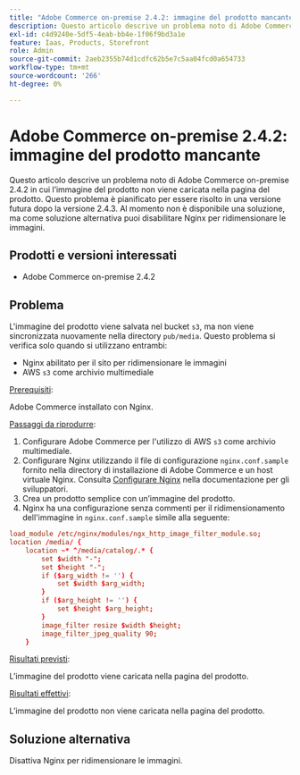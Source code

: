 ```yaml
---
title: "Adobe Commerce on-premise 2.4.2: immagine del prodotto mancante"
description: Questo articolo descrive un problema noto di Adobe Commerce on-premise 2.4.2 in cui l’immagine del prodotto non viene caricata nella pagina del prodotto. Questo problema è pianificato per essere risolto in una versione futura dopo la versione 2.4.3. Al momento non è disponibile una soluzione, ma come soluzione alternativa puoi disabilitare Nginx per ridimensionare le immagini.
exl-id: c4d9240e-5df5-4eab-bb4e-1f06f9bd3a1e
feature: Iaas, Products, Storefront
role: Admin
source-git-commit: 2aeb2355b74d1cdfc62b5e7c5aa04fcd0a654733
workflow-type: tm+mt
source-wordcount: '266'
ht-degree: 0%

---
```


# Adobe Commerce on-premise 2.4.2: immagine del prodotto mancante

Questo articolo descrive un problema noto di Adobe Commerce on-premise 2.4.2 in cui l’immagine del prodotto non viene caricata nella pagina del prodotto. Questo problema è pianificato per essere risolto in una versione futura dopo la versione 2.4.3. Al momento non è disponibile una soluzione, ma come soluzione alternativa puoi disabilitare Nginx per ridimensionare le immagini.

## Prodotti e versioni interessati

* Adobe Commerce on-premise 2.4.2

## Problema

L&#39;immagine del prodotto viene salvata nel bucket `s3`, ma non viene sincronizzata nuovamente nella directory `pub/media`. Questo problema si verifica solo quando si utilizzano entrambi:

* Nginx abilitato per il sito per ridimensionare le immagini
* AWS `s3` come archivio multimediale

<u>Prerequisiti</u>:

Adobe Commerce installato con Nginx.

<u>Passaggi da riprodurre</u>:

1. Configurare Adobe Commerce per l&#39;utilizzo di AWS `s3` come archivio multimediale.
1. Configurare Nginx utilizzando il file di configurazione `nginx.conf.sample` fornito nella directory di installazione di Adobe Commerce e un host virtuale Nginx. Consulta [Configurare Nginx](https://experienceleague.adobe.com/en/docs/commerce-operations/installation-guide/prerequisites/web-server/nginx) nella documentazione per gli sviluppatori.
1. Crea un prodotto semplice con un’immagine del prodotto.
1. Nginx ha una configurazione senza commenti per il ridimensionamento dell&#39;immagine in `nginx.conf.sample` simile alla seguente:

```conf
load_module /etc/nginx/modules/ngx_http_image_filter_module.so;
location /media/ {
    location ~* ^/media/catalog/.* {
        set $width "-";
        set $height "-";
        if ($arg_width != '') {
            set $width $arg_width;
        }
        if ($arg_height != '') {
            set $height $arg_height;
        }
        image_filter resize $width $height;
        image_filter_jpeg_quality 90;
    }
```

<u>Risultati previsti</u>:

L’immagine del prodotto viene caricata nella pagina del prodotto.

<u>Risultati effettivi</u>:

L’immagine del prodotto non viene caricata nella pagina del prodotto.

## Soluzione alternativa

Disattiva Nginx per ridimensionare le immagini.
